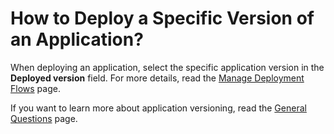 # How to Deploy a Specific Version of an Application?

<head>
  <link rel="canonical" href="https://docs.kuberocketci.io/faq/how-to/application-deployment/deploy-specific-application-version" />
</head>

When deploying an application, select the specific application version in the **Deployed version** field. For more details, read the [Manage Deployment Flows](/docs/user-guide/manage-environments#deploy-application) page.

If you want to learn more about application versioning, read the [General Questions](/faq/general-questions) page.
